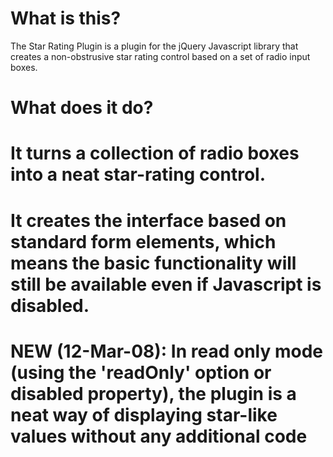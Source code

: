 # What is this? #

The Star Rating Plugin is a plugin for the jQuery Javascript library that creates a non-obstrusive star rating control based on a set of radio input boxes.

# What does it do? #

# It turns a collection of radio boxes into a neat star-rating control.

# It creates the interface based on standard form elements, which means the basic functionality will still be available even if Javascript is disabled.

# NEW (12-Mar-08): In read only mode (using the 'readOnly' option or disabled property), the plugin is a neat way of displaying star-like values without any additional code